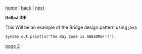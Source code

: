 [home](./page01.md) | [back](./page01.md) | [next](./page02.md)


**ItellaJ IDE**

This Will be an example of the Bridge design pattern using java


```
System.out.println("The Ray Code is AWESOME!!!");
```



[page 2](./page02.md)
